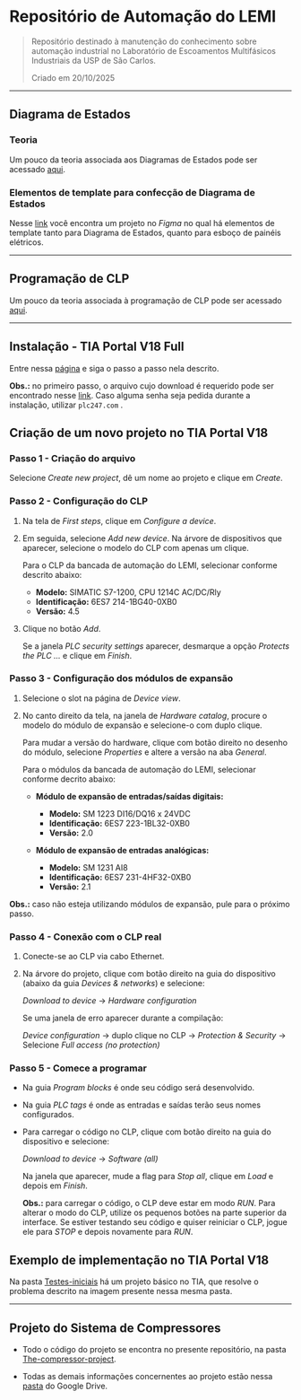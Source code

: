 # Repositório de Automação do LEMI

> Repositório destinado à manutenção do conhecimento sobre automação industrial no Laboratório de Escoamentos Multifásicos Industriais da USP de São Carlos.
> 
> Criado em 20/10/2025

---

## Diagrama de Estados

### Teoria

Um pouco da teoria associada aos Diagramas de Estados pode ser acessado [aqui](https://drive.google.com/drive/folders/1K_JtINrELo0-6RyR0VND8tAjkm-flZtJ?usp=sharing).

### Elementos de template para confecção de Diagrama de Estados

Nesse [link](https://www.figma.com/design/sUtT1NiWE6Kaxhr6otfkeP/Elementos-de-template-para-Diagramas-de-Estado?node-id=0-1&t=2iYs1DNGS1sRDzut-1) você encontra um projeto no *Figma* no qual há elementos de template tanto para Diagrama de Estados, quanto para esboço de painéis elétricos.

---

## Programação de CLP

Um pouco da teoria associada à programação de CLP pode ser acessado [aqui](https://drive.google.com/drive/folders/1z-P9JIa5zRTL5xun0JkSCE7rshpo8gXD?usp=sharing).

---

## Instalação - TIA Portal V18 Full

Entre nessa [página](https://plc247.com/download-tia-portal-v18-full-video-installation/) e siga o passo a passo nela descrito.

**Obs.:** no primeiro passo, o arquivo cujo download é requerido pode ser encontrado nesse [link](https://drive.google.com/file/d/13wfrFlOETngnLY-gD2ocSbBvPrI2lzrT/view). Caso alguma senha seja pedida durante a instalação, utilizar `plc247.com` .

## Criação de um novo projeto no TIA Portal V18

### Passo 1 - Criação do arquivo

Selecione *Create new project*, dê um nome ao projeto e clique em *Create*.

### Passo 2 - Configuração do CLP

1. Na tela de *First steps*, clique em *Configure a device*.
2. Em seguida, selecione *Add new device*. Na árvore de dispositivos que aparecer, selecione o modelo do CLP com apenas um clique.

   Para o CLP da bancada de automação do LEMI, selecionar conforme descrito abaixo:
   - **Modelo:** SIMATIC S7-1200, CPU 1214C AC/DC/Rly
   - **Identificação:** 6ES7 214-1BG40-0XB0
   - **Versão:** 4.5

3. Clique no botão *Add*.
  
   Se a janela *PLC security settings* aparecer, desmarque a opção *Protects the PLC ...* e clique em *Finish*.

### Passo 3 - Configuração dos módulos de expansão

1. Selecione o slot na página de *Device view*.
2. No canto direito da tela, na janela de *Hardware catalog*, procure o modelo do módulo de expansão e selecione-o com duplo clique.
   
   Para mudar a versão do hardware, clique com botão direito no desenho do módulo, selecione *Properties* e altere a versão na aba *General*.

   Para o módulos da bancada de automação do LEMI, selecionar conforme decrito abaixo:
   - **Módulo de expansão de entradas/saídas digitais:**
     
      - **Modelo:** SM 1223 DI16/DQ16 x 24VDC
      - **Identificação:** 6ES7 223-1BL32-0XB0
      - **Versão:** 2.0
    
   - **Módulo de expansão de entradas analógicas:**
  
      - **Modelo:** SM 1231 AI8
      - **Identificação:** 6ES7 231-4HF32-0XB0
      - **Versão:** 2.1

**Obs.:** caso não esteja utilizando módulos de expansão, pule para o próximo passo.

### Passo 4 - Conexão com o CLP real

1. Conecte-se ao CLP via cabo Ethernet.
2. Na árvore do projeto, clique com botão direito na guia do dispositivo (abaixo da guia *Devices & networks*) e selecione:
   
   *Download to device* &rarr; *Hardware configuration*
   
   Se uma janela de erro aparecer durante a compilação:

   *Device configuration* &rarr; duplo clique no CLP &rarr; *Protection & Security* &rarr; Selecione *Full access (no protection)*

### Passo 5 - Comece a programar

- Na guia *Program blocks* é onde seu código será desenvolvido.
- Na guia *PLC tags* é onde as entradas e saídas terão seus nomes configurados.
- Para carregar o código no CLP, clique com botão direito na guia do dispositivo e selecione:

  *Download to device* &rarr; *Software (all)*

  Na janela que aparecer, mude a flag para *Stop all*, clique em *Load* e depois em *Finish*.

  **Obs.:** para carregar o código, o CLP deve estar em modo *RUN*. Para alterar o modo do CLP, utilize os pequenos botões na parte superior da interface. Se estiver testando seu código e quiser reiniciar o CLP, jogue ele para *STOP* e depois novamente para *RUN*.

## Exemplo de implementação no TIA Portal V18

Na pasta [Testes-iniciais](https://github.com/Marcus-Reiss/IC-LEMI/tree/main/Testes-iniciais) há um projeto básico no TIA, que resolve o problema descrito na imagem presente nessa mesma pasta.

---

## Projeto do Sistema de Compressores

- Todo o código do projeto se encontra no presente repositório, na pasta [The-compressor-project](https://github.com/Marcus-Reiss/IC-LEMI/tree/main/The-compressor-project).

- Todas as demais informações concernentes ao projeto estão nessa [pasta](https://drive.google.com/drive/folders/1CNuaKfnw3un-AahSKrB-T5drlT_RsD4Z?usp=sharing) do Google Drive.
